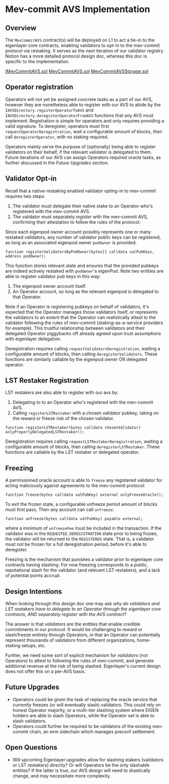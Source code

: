 # Mev-commit AVS Implementation

## Overview

The `MevCommitAVS` contract(s) will be deployed on L1 to act a tie-in to the eigenlayer core contracts, enabling validators to opt-in to the mev-commit protocol via restaking. It serves as the next iteration of our validator registry. Notion has a more detailed protocol design doc, whereas this doc is specific to the implementation.

[IMevCommitAVS.sol](../interfaces/IMevCommitAVS.sol)
[MevCommitAVS.sol](./MevCommitAVS.sol)
[MevCommitAVSStorage.sol](./MevCommitAVSStorage.sol)

## Operator registration

Operators will not yet be assigned concrete tasks as a part of our AVS, however they are nonetheless able to register with our AVS to abide by the `IAVSDirectory.registerOperatorToAVS` and `IAVSDirectory.deregisterOperatorFromAVS` functions that any AVS must implement. Registration is simple for operators and only requires providing a valid signature. To deregister, operators must first `requestOperatorDeregistration`, wait a configurable amount of blocks, then call `deregisterOperator`, with no staking required.

Operators mainly serve the purpose of (optionally) being able to register validators on their behalf, if the relevant validator is delegated to them. Future iterations of our AVS can assign Operators required oracle tasks, as further discussed in the _Future Upgrades_ section.

## Validator Opt-in

Recall that a native-restaking enabled validator opting-in to mev-commit requires two steps:

1. The validator must delegate their native stake to an Operator who's registered with the mev-commit AVS.
2. The validator must separately *register* with the mev-commit AVS, confirming their attestation to follow the rules of the protocol.

Since each eigenpod owner account possibly represents one or many restaked validators, any number of validator public keys can be registered, as long as an associated eigenpod owner `podOwner` is provided:

```solidity
function registerValidatorsByPodOwner(bytes[] calldata valPubKeys, address podOwner);
```

This function stores relevant state and ensures that the provided pubkeys are indeed actively restaked with `podOwner`'s eigenPod. Note two entities are able to register validator pub keys in this way:

1. The eigenpod owner account itself.
2. An Operator account, so long as the relevant eigenpod is delegated to that Operator.

Note if an Operator is registering pubkeys on behalf of validators, it's expected that the Operator manages those validators itself, or represents the validators to an extent that the Operator can realistically attest to the validator following the rules of mev-commit (staking-as-a-service providers for example). This trustful relationship between validators and their delegated Operator piggybacks off already agreed upon trust assumptions with eigenlayer delegation.

Deregistration requires calling `requestValidatorsDeregistration`, waiting a configurable amount of blocks, then calling `deregisterValidators`. These functions are similarly callable by the eigenpod owner OR delegated operator.

## LST Restaker Registration

LST restakers are also able to register with our avs by:

1. Delegating to to an Operator who's registered with the mev-commit AVS.
2. Calling `registerLSTRestaker` with a chosen validator pubkey, taking on the reward or freeze risk of the chosen validator.

```solidity
function registerLSTRestaker(bytes calldata chosenValidator) onlyProperlyDelegatedLSTRestaker();
```

Deregistration requires calling `requestLSTRestakerDeregistration`, waiting a configurable amount of blocks, then calling `deregisterLSTRestaker`. These functions are callable by the LST restaker or delegated operator.

## Freezing

A permissioned oracle account is able to `freeze` any registered validator for acting maliciously against agreements to the mev-commit protocol:

```solidity
function freeze(bytes calldata valPubKey) external onlyFreezeOracle();
```

To exit the frozen state, a configurable unfreeze period amount of blocks must first pass. Then any account can call `unfreeze`:

```solidity
function unfreeze(bytes calldata valPubKey) payable external;
```

where a minimum of `unfreezeFee` must be included in the transaction. If the validator was in the `REQUESTED_DEREGISTRATION` state prior to being frozen, the validator will be returned to the `REGISTERED` state. That is, a validator must *not* be frozen for a full deregistration period, before it's able to deregister.

Freezing is the mechanism that punishes a validator prior to eigenlayer core contracts having slashing. For now freezing corresponds to a public, reputational slash for the validator (and relevant LST restakers), and a lack of potential points accrual.

## Design Intentions

When looking through this design doc one may ask _why do validators and LST restakers have to delegate to an Operator through the eigenlayer core contracts, AND separately register with the AVS contract?_

The answer is that *validators* are the entities that enable credible commitments in our protocol. It would be challenging to reward or slash/freeze entirely through Operators, in that an Operator can potentially represent thousands of validators from different organizations, home-staking setups, etc.

Further, we need some sort of explicit mechanism for *validators* (not Operators) to attest to following the rules of mev-commit, and generate additional revenue at the risk of being slashed. Eigenlayer's current design does not offer this on a per-AVS basis.

## Future Upgrades 

* Operators could be given the task of replacing the oracle service that currently freezes (or will eventually slash) validators. This could rely on honest Operator majority, or a multi-tier slashing system where EIGEN holders are able to slash Operators, while the Operator set is able to slash validators.
* Operators could further be required to be validators of the existing mev-commit chain, an evm sidechain which manages preconf settlement. 

## Open Questions

* Will upcoming Eigenlayer upgrades allow for slashing stakers (validators or LST restakers) directly? Or will Operators be the only slashable entities? If the latter is true, our AVS design will need to drastically change, and may necessitate more complexity.
